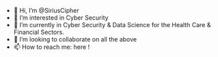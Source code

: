 - 👋 Hi, I’m @SiriusCipher
- 👀 I’m interested in Cyber Security
- 🌱 I’m currently in Cyber Security & Data Science for the Health Care & Financial Sectors.
- 💞️ I’m looking to collaborate on all the above
- 📫 How to reach me: here !

<!---
SiriusCipher/SiriusCipher is a ✨ special ✨ repository because its `README.md` (this file) appears on your GitHub profile.
You can click the Preview link to take a look at your changes.
--->
